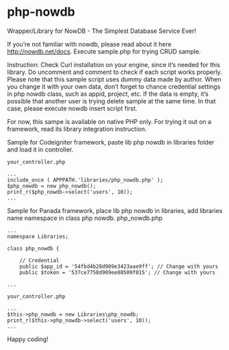 # php-nowdb
Wrapper/Library for NowDB - The Simplest Database Service Ever!

If you’re not familiar with nowdb, please read about it here http://nowdb.net/docs. Execute sample.php for trying CRUD sample.

Instruction: Check Curl installation on your engine, since it’s needed for this library. Do uncomment and comment to check if each script works properly. Please note that this sample script uses dummy data made by author. When you change it with your own data, don’t forget to chance credential settings in php nowdb class, such as appid, project, etc. If the data is empty, it’s possible that another user is trying delete sample at the same time. In that case, please execute nowdb insert script first.

For now, this sampe is available on native PHP only. For trying it out on a framework, read its library integration instruction.

Sample for Codeigniter framework, paste lib php nowdb in libraries folder and load it in controller.

	your_controller.php

	...
	include_once ( APPPATH.'libraries/php_nowdb.php' );
	$php_nowdb = new php_nowdb();
	print_r($php_nowdb->select('users', 10));
	...
	
Sample for Panada framework, place lib php nowdb in libraries, add libraries name namespace in class php nowdb.
php_nowdb.php

	...
	namespace Libraries;

	class php_nowdb {

		// Credential
		public $app_id = '54fbd4b28d909e3423aae9ff'; // Change with yours
		public $token = '537ce7758d909ee80509f015'; // Change with yours

	...

	your_controller.php

	...
	$this->php_nowdb = new Libraries\php_nowdb;
	print_r($this->php_nowdb->select('users', 10));
	...

Happy coding!
